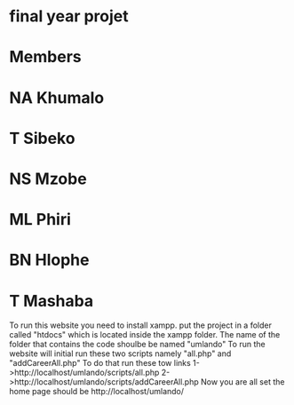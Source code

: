 # final year projet


# Members

# NA Khumalo

# T Sibeko

# NS Mzobe

# ML Phiri

# BN Hlophe

# T Mashaba

To run this website you need to install xampp. put the project in a folder called "htdocs" which is located inside the xampp folder. 
The name of the folder that contains the code shoulbe be named "umlando"
To run the website will initial run these two scripts namely "all.php" and "addCareerAll.php"
To do that run these tow links 1->http://localhost/umlando/scripts/all.php 2->http://localhost/umlando/scripts/addCareerAll.php
Now you are all set the home page should be http://localhost/umlando/
